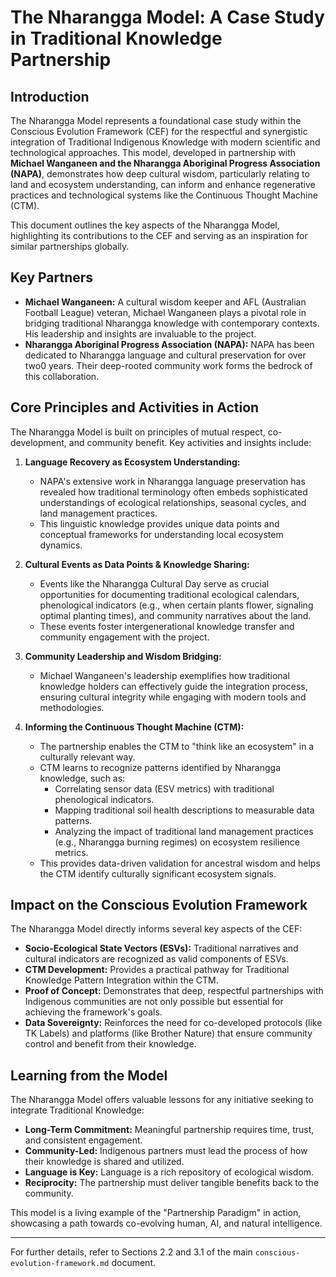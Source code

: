 # The Nharangga Model: A Case Study in Traditional Knowledge Partnership

## Introduction

The Nharangga Model represents a foundational case study within the Conscious Evolution Framework (CEF) for the respectful and synergistic integration of Traditional Indigenous Knowledge with modern scientific and technological approaches. This model, developed in partnership with **Michael Wanganeen and the Nharangga Aboriginal Progress Association (NAPA)**, demonstrates how deep cultural wisdom, particularly relating to land and ecosystem understanding, can inform and enhance regenerative practices and technological systems like the Continuous Thought Machine (CTM).

This document outlines the key aspects of the Nharangga Model, highlighting its contributions to the CEF and serving as an inspiration for similar partnerships globally.

## Key Partners

*   **Michael Wanganeen:** A cultural wisdom keeper and AFL (Australian Football League) veteran, Michael Wanganeen plays a pivotal role in bridging traditional Nharangga knowledge with contemporary contexts. His leadership and insights are invaluable to the project.
*   **Nharangga Aboriginal Progress Association (NAPA):** NAPA has been dedicated to Nharangga language and cultural preservation for over two0 years. Their deep-rooted community work forms the bedrock of this collaboration.

## Core Principles and Activities in Action

The Nharangga Model is built on principles of mutual respect, co-development, and community benefit. Key activities and insights include:

1.  **Language Recovery as Ecosystem Understanding:**
    *   NAPA's extensive work in Nharangga language preservation has revealed how traditional terminology often embeds sophisticated understandings of ecological relationships, seasonal cycles, and land management practices.
    *   This linguistic knowledge provides unique data points and conceptual frameworks for understanding local ecosystem dynamics.

2.  **Cultural Events as Data Points & Knowledge Sharing:**
    *   Events like the Nharangga Cultural Day serve as crucial opportunities for documenting traditional ecological calendars, phenological indicators (e.g., when certain plants flower, signaling optimal planting times), and community narratives about the land.
    *   These events foster intergenerational knowledge transfer and community engagement with the project.

3.  **Community Leadership and Wisdom Bridging:**
    *   Michael Wanganeen's leadership exemplifies how traditional knowledge holders can effectively guide the integration process, ensuring cultural integrity while engaging with modern tools and methodologies.

4.  **Informing the Continuous Thought Machine (CTM):**
    *   The partnership enables the CTM to "think like an ecosystem" in a culturally relevant way.
    *   CTM learns to recognize patterns identified by Nharangga knowledge, such as:
        *   Correlating sensor data (ESV metrics) with traditional phenological indicators.
        *   Mapping traditional soil health descriptions to measurable data patterns.
        *   Analyzing the impact of traditional land management practices (e.g., Nharangga burning regimes) on ecosystem resilience metrics.
    *   This provides data-driven validation for ancestral wisdom and helps the CTM identify culturally significant ecosystem signals.

## Impact on the Conscious Evolution Framework

The Nharangga Model directly informs several key aspects of the CEF:

*   **Socio-Ecological State Vectors (ESVs):** Traditional narratives and cultural indicators are recognized as valid components of ESVs.
*   **CTM Development:** Provides a practical pathway for Traditional Knowledge Pattern Integration within the CTM.
*   **Proof of Concept:** Demonstrates that deep, respectful partnerships with Indigenous communities are not only possible but essential for achieving the framework's goals.
*   **Data Sovereignty:** Reinforces the need for co-developed protocols (like TK Labels) and platforms (like Brother Nature) that ensure community control and benefit from their knowledge.

## Learning from the Model

The Nharangga Model offers valuable lessons for any initiative seeking to integrate Traditional Knowledge:

*   **Long-Term Commitment:** Meaningful partnership requires time, trust, and consistent engagement.
*   **Community-Led:** Indigenous partners must lead the process of how their knowledge is shared and utilized.
*   **Language is Key:** Language is a rich repository of ecological wisdom.
*   **Reciprocity:** The partnership must deliver tangible benefits back to the community.

This model is a living example of the "Partnership Paradigm" in action, showcasing a path towards co-evolving human, AI, and natural intelligence.

---
For further details, refer to Sections 2.2 and 3.1 of the main `conscious-evolution-framework.md` document.

